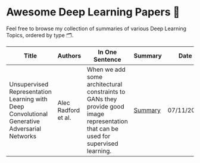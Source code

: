 # Awesome Deep Learning Papers 📰

Feel free to browse my collection of summaries of various Deep Learning Topics, ordered by type 🗂️. 


| Title | Authors | In One Sentence | Summary | Date | Link | Conference |
| -----  | ------ | --------------- | ------- | ---- | ---- | ---------- |
| Unsupervised Representation Learning with Deep Convolutional Generative Adversarial Networks | Alec Radford et al. | When we add some architectural constraints to GANs they provide good image representation that can be used for supervised learning. | [Summary](./paper-summary/GANs/DCGAN.md) | 07/11/2016 | [Paper](https://arxiv.org/pdf/1511.06434.pdf) | ICLR 2016 |  
